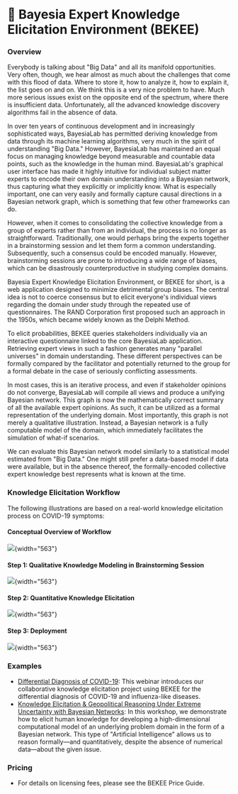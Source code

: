 # 🤝 Bayesia Expert Knowledge Elicitation Environment (BEKEE)

### Overview

Everybody is talking about "Big Data" and all its manifold opportunities. Very often, though, we hear almost as much about the challenges that come with this flood of data. Where to store it, how to analyze it, how to explain it, the list goes on and on. We think this is a very nice problem to have. Much more serious issues exist on the opposite end of the spectrum, where there is insufficient data. Unfortunately, all the advanced knowledge discovery algorithms fail in the absence of data.

In over ten years of continuous development and in increasingly sophisticated ways, BayesiaLab has permitted deriving knowledge from data through its machine learning algorithms, very much in the spirit of understanding "Big Data." However, BayesiaLab has maintained an equal focus on managing knowledge beyond measurable and countable data points, such as the knowledge in the human mind. BayesiaLab's graphical user interface has made it highly intuitive for individual subject matter experts to encode their own domain understanding into a Bayesian network, thus capturing what they explicitly or implicitly know. What is especially important, one can very easily and formally capture causal directions in a Bayesian network graph, which is something that few other frameworks can do.

However, when it comes to consolidating the collective knowledge from a group of experts rather than from an individual, the process is no longer as straightforward. Traditionally, one would perhaps bring the experts together in a brainstorming session and let them form a common understanding. Subsequently, such a consensus could be encoded manually. However, brainstorming sessions are prone to introducing a wide range of biases, which can be disastrously counterproductive in studying complex domains.

Bayesia Expert Knowledge Elicitation Environment, or BEKEE for short, is a web application designed to minimize detrimental group biases. The central idea is not to coerce consensus but to elicit everyone's individual views regarding the domain under study through the repeated use of questionnaires. The RAND Corporation first proposed such an approach in the 1950s, which became widely known as the Delphi Method.

To elicit probabilities, BEKEE queries stakeholders individually via an interactive questionnaire linked to the core BayesiaLab application. Retrieving expert views in such a fashion generates many "parallel universes" in domain understanding. These different perspectives can be formally compared by the facilitator and potentially returned to the group for a formal debate in the case of seriously conflicting assessments.

In most cases, this is an iterative process, and even if stakeholder opinions do not converge, BayesiaLab will compile all views and produce a unifying Bayesian network. This graph is now the mathematically correct summary of all the available expert opinions. As such, it can be utilized as a formal representation of the underlying domain. Most importantly, this graph is not merely a qualitative illustration. Instead, a Bayesian network is a fully computable model of the domain, which immediately facilitates the simulation of what-if scenarios.

We can evaluate this Bayesian network model similarly to a statistical model estimated from "Big Data." One might still prefer a data-based model if data were available, but in the absence thereof, the formally-encoded collective expert knowledge best represents what is known at the time.

### Knowledge Elicitation Workflow

The following illustrations are based on a real-world knowledge elicitation process on COVID-19 symptoms:

#### Conceptual Overview of Workflow

![](https://res.cloudinary.com/dvr3obmlj/image/upload/v1707943667/BEKEE-Upstream-Downstream_lebwep.svg){width="563"}

#### Step 1: Qualitative Knowledge Modeling in Brainstorming Session

![](https://res.cloudinary.com/dvr3obmlj/image/upload/v1707943667/BEKEE-Brainstorm_vvid5i.svg){width="563"}

#### Step 2: Quantitative Knowledge Elicitation

![](https://res.cloudinary.com/dvr3obmlj/image/upload/v1707943667/BEKEE-Quantitative-Elicitation_sr6byi.svg){width="563"}

#### Step 3: Deployment [](#h3_1184702896)

![](https://res.cloudinary.com/dvr3obmlj/image/upload/v1707943667/BEKEE-Deployment_bxou9n.svg){width="563"}

### Examples

- [Differential Diagnosis of COVID-19](../bayesialab/webinars-seminars-tutorials-examples-and-case-studies/webinar-differential-diagnosis-of-covid-19): This webinar introduces our collaborative knowledge elicitation project using BEKEE for the differential diagnosis of COVID-19 and influenza-like diseases.
- [Knowledge Elicitation & Geopolitical Reasoning Under Extreme Uncertainty with Bayesian Networks](../bayesialab/webinars-seminars-tutorials-examples-and-case-studies/seminar-knowledge-elicitation-and-geopolitical-reasoning-under-extreme-uncertainty): In this workshop, we demonstrate how to elicit human knowledge for developing a high-dimensional computational model of an underlying problem domain in the form of a Bayesian network. This type of "Artificial Intelligence" allows us to reason formally—and quantitatively, despite the absence of numerical data—about the given issue.

### Pricing

- For details on licensing fees, please see the BEKEE Price Guide.
